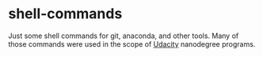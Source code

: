 # shell-commands
Just some shell commands for git, anaconda, and other tools. Many of those commands were used in the scope of [Udacity](https://www.udacity.com/) nanodegree programs.
